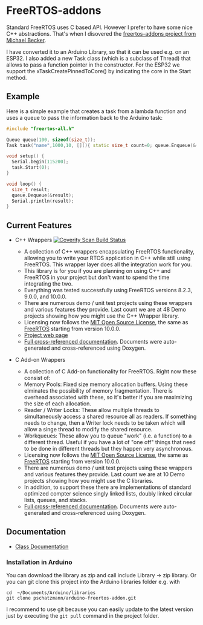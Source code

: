 # FreeRTOS-addons

Standard FreeRTOS uses C based API. However I prefer to have some nice C++ abstractions. That's when I disovered the [freertos-addons project from Michael Becker](https://github.com/michaelbecker/freertos-addons). 

I have converted it to an Arduino Library, so that it can be used e.g. on an ESP32. I also added a new Task class (which is a subclass of Thread) that allows to pass a function pointer in the constructor. For the ESP32 we support the xTaskCreatePinnedToCore() by indicating the core in the Start method.

## Example
Here is a simple example that creates a task from a lambda function and uses a queue to pass the information back to the Arduino task:

```c++
#include "freertos-all.h"

Queue queue(100, sizeof(size_t));
Task task("name",1000,10, [](){ static size_t count=0; queue.Enqueue(&(++count));});

void setup() {
  Serial.begin(115200);
  task.Start(0);
}

void loop() {
  size_t result;
  queue.Dequeue(&result);
  Serial.println(result);
}
```

## Current Features

+ C++ Wrappers [![Coverity Scan Build Status](https://scan.coverity.com/projects/9669/badge.svg)](https://scan.coverity.com/projects/michaelbecker-freertos-addons)
  - A collection of C++ wrappers encapsulating FreeRTOS functionality, allowing you to write your RTOS application in C++ while still using FreeRTOS. This wrapper layer does all the integration work for you.
  - This library is for you if you are planning on using C++ and FreeRTOS in your project but don't want to spend the time integrating the two.
  - Everything was tested successfully using FreeRTOS versions 8.2.3, 9.0.0, and 10.0.0.
  - There are numerous demo / unit test projects using these wrappers and various features they provide. Last count we are at 48 Demo projects showing how you might use the C++ Wrapper library.
  - Licensing now follows the [MIT Open Source License](https://opensource.org/licenses/MIT), the same as [FreeRTOS](https://www.freertos.org/a00114.html) starting from version 10.0.0.
  - [Project web page](http://michaelbecker.github.io/freertos-addons/)
  - [Full cross-referenced documentation](http://michaelbecker.github.io/freertos-addons/cppdocs/html/index.html). Documents were auto-generated and cross-referenced using Doxygen.

+ C Add-on Wrappers
  - A collection of C Add-on functionality for FreeRTOS. Right now these consist of:
  - Memory Pools: Fixed size memory allocation buffers. Using these elminates the possibility of memory fragmentation. There is overhead associated with these, so it's better if you are maximizing the size of each allocation.
  - Reader / Writer Locks: These allow multiple threads to simultaneously access a shared resource all as readers. If something needs to change, then a Writer lock needs to be taken which will allow a singe thread to modify the shared resource.
  - Workqueues: These allow you to queue "work" (i.e. a function) to a different thread. Useful if you have a lot of "one off" things that need to be done in different threads but they happen very asynchronous.
  - Licensing now follows the [MIT Open Source License](https://opensource.org/licenses/MIT), the same as [FreeRTOS](https://www.freertos.org/a00114.html) starting from version 10.0.0.
  - There are numerous demo / unit test projects using these wrappers and various features they provide. Last count we are at 10 Demo projects showing how you might use the C libraries.
  - In addition, to support these there are implementations of standard optimized compter science singly linked lists, doubly linked circular lists, queues, and stacks.
  - [Full cross-referenced documentation](http://michaelbecker.github.io/freertos-addons/cdocs/html/index.html). Documents were auto-generated and cross-referenced using Doxygen.

## Documentation

- [Class Documentation](https://pschatzmann.github.io/arduino-freertos-addons/docs/html/annotated.html)

### Installation in Arduino

You can download the library as zip and call include Library -> zip library. Or you can git clone this project into the Arduino libraries folder e.g. with

```
cd  ~/Documents/Arduino/libraries
git clone pschatzmann/arduino-freertos-addon.git
```

I recommend to use git because you can easily update to the latest version just by executing the ```git pull``` command in the project folder.
